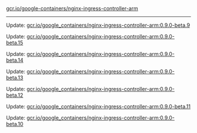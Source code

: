 [gcr.io/google-containers/nginx-ingress-controller-arm](https://hub.docker.com/r/cruse/nginx-ingress-controller-arm/tags/) 

----
Update: [gcr.io/google_containers/nginx-ingress-controller-arm:0.9.0-beta.9](https://hub.docker.com/r/cruse/nginx-ingress-controller-arm/tags/)

Update: [gcr.io/google_containers/nginx-ingress-controller-arm:0.9.0-beta.15](https://hub.docker.com/r/cruse/nginx-ingress-controller-arm/tags/)

Update: [gcr.io/google_containers/nginx-ingress-controller-arm:0.9.0-beta.14](https://hub.docker.com/r/cruse/nginx-ingress-controller-arm/tags/)

Update: [gcr.io/google_containers/nginx-ingress-controller-arm:0.9.0-beta.13](https://hub.docker.com/r/cruse/nginx-ingress-controller-arm/tags/)

Update: [gcr.io/google_containers/nginx-ingress-controller-arm:0.9.0-beta.12](https://hub.docker.com/r/cruse/nginx-ingress-controller-arm/tags/)

Update: [gcr.io/google_containers/nginx-ingress-controller-arm:0.9.0-beta.11](https://hub.docker.com/r/cruse/nginx-ingress-controller-arm/tags/)

Update: [gcr.io/google_containers/nginx-ingress-controller-arm:0.9.0-beta.10](https://hub.docker.com/r/cruse/nginx-ingress-controller-arm/tags/)

